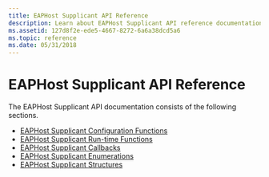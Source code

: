 ```yaml
---
title: EAPHost Supplicant API Reference
description: Learn about EAPHost Supplicant API reference documentation, such as EAPHost Supplicant Run-time Functions.
ms.assetid: 127d8f2e-ede5-4667-8272-6a6a38dcd5a6
ms.topic: reference
ms.date: 05/31/2018
---
```


# EAPHost Supplicant API Reference

The EAPHost Supplicant API documentation consists of the following sections.

-   [EAPHost Supplicant Configuration Functions](eap-host-supplicant-configuration-functions.md)
-   [EAPHost Supplicant Run-time Functions](eap-host-supplicant-run-time-functions.md)
-   [EAPHost Supplicant Callbacks](eap-host-supplicant-callbacks.md)
-   [EAPHost Supplicant Enumerations](eap-host-supplicant-enumerations.md)
-   [EAPHost Supplicant Structures](eap-host-supplicant-structures.md)

 

 




